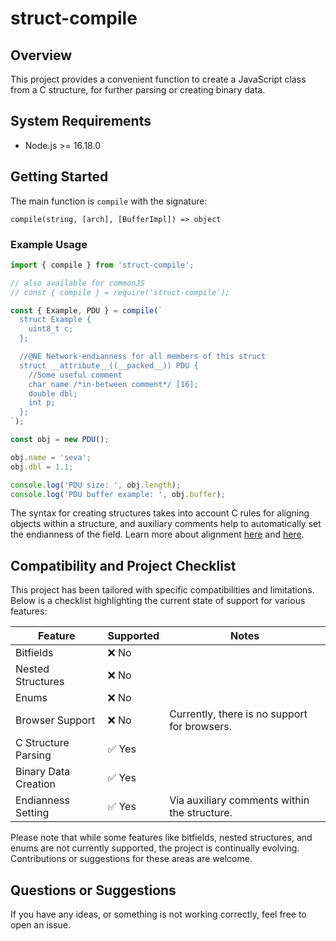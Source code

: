 # struct-compile

## Overview

This project provides a convenient function to create a JavaScript class from a C structure, for further parsing or creating binary data.

## System Requirements

- Node.js >= 16.18.0

## Getting Started

The main function is `compile` with the signature: 

`compile(string, [arch], [BufferImpl]) => object`

### Example Usage

```javascript
import { compile } from 'struct-compile';

// also available for commonJS
// const { compile } = require('struct-compile');

const { Example, PDU } = compile(`
  struct Example {
    uint8_t c;
  };

  //@NE Network-endianness for all members of this struct
  struct __attribute__((__packed__)) PDU {
    //Some useful comment
    char name /*in-between comment*/ [16];
    double dbl;
    int p;
  };
`);

const obj = new PDU();

obj.name = 'seva';
obj.dbl = 1.1;

console.log('PDU size: ', obj.length);
console.log('PDU buffer example: ', obj.buffer);
```

The syntax for creating structures takes into account C rules for aligning objects within a structure, and auxiliary comments help to automatically set the endianness of the field. Learn more about alignment [here](https://learn.microsoft.com/en-us/cpp/c-language/padding-and-alignment-of-structure-members) and [here](https://gcc.gnu.org/onlinedocs/gcc-4.1.2/gcc/Type-Attributes.html).

## Compatibility and Project Checklist

This project has been tailored with specific compatibilities and limitations. Below is a checklist highlighting the current state of support for various features:

| Feature             | Supported        | Notes                                         |
|---------------------|------------------|-----------------------------------------------|
| Bitfields           | ❌ No            |                                               |
| Nested Structures   | ❌ No            |                                               |
| Enums               | ❌ No            |                                               |
| Browser Support     | ❌ No            | Currently, there is no support for browsers.  |
| C Structure Parsing | ✅ Yes           |                                               |
| Binary Data Creation| ✅ Yes           |                                               |
| Endianness Setting  | ✅ Yes           | Via auxiliary comments within the structure.  |

Please note that while some features like bitfields, nested structures, and enums are not currently supported, the project is continually evolving. Contributions or suggestions for these areas are welcome.


## Questions or Suggestions

If you have any ideas, or something is not working correctly, feel free to open an issue.
